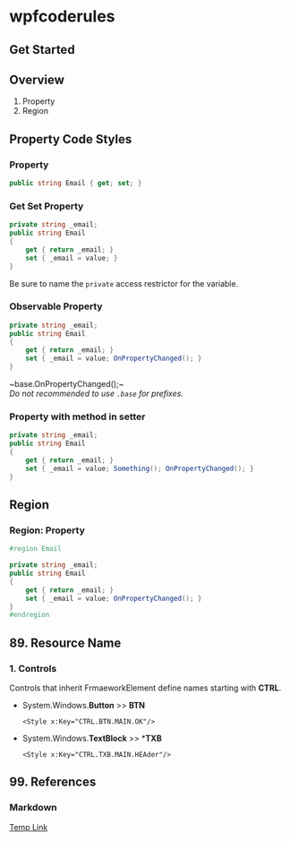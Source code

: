 # wpfcoderules

## Get Started
## Overview
1. Property
2. Region
## Property Code Styles

### Property
```csharp
public string Email { get; set; }
```

### Get Set Property
```csharp
private string _email;
public string Email 
{ 
    get { return _email; } 
    set { _email = value; } 
}
```
Be sure to name the `private` access restrictor for the variable.
### Observable Property
```csharp
private string _email;
public string Email 
{ 
    get { return _email; } 
    set { _email = value; OnPropertyChanged(); } 
}
```
~base.OnPropertyChanged();~   
*Do not recommended to use `.base` for prefixes.*

### Property with method in setter
```csharp
private string _email;
public string Email 
{ 
    get { return _email; } 
    set { _email = value; Something(); OnPropertyChanged(); } 
}
```

## Region

### Region: Property
```csharp
#region Email

private string _email;
public string Email
{
    get { return _email; }
    set { _email = value; OnPropertyChanged(); }
}
#endregion
```

## 89. Resource Name

### 1. Controls
Controls that inherit FrmaeworkElement define names starting with **CTRL**.
   
* System.Windows.**Button** >> **BTN**   

  ```xaml
  <Style x:Key="CTRL.BTN.MAIN.OK"/>
  ```
* System.Windows.**TextBlock** >> ***TXB**   

  ```xaml
  <Style x:Key="CTRL.TXB.MAIN.HEAder"/>
  ```

## 99. References
### Markdown
[Temp Link](https://docs.microsoft.com/en-us/windows/communitytoolkit/parsers/markdownparser)
